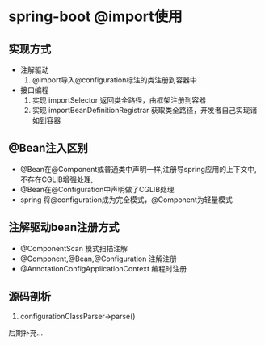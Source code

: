# spring-boot @import使用


## 实现方式
* 注解驱动
    1. @import导入@configuration标注的类注册到容器中
* 接口编程
    1. 实现 importSelector 返回类全路径，由框架注册到容器
    2. 实现 importBeanDefinitionRegistrar 获取类全路径，开发者自己实现诸如到容器


## @Bean注入区别
  * @Bean在@Component或普通类中声明一样,注册导spring应用的上下文中,不存在CGLIB增强处理,
  * @Bean在@Configuration中声明做了CGLIB处理 
  * spring 将@configuration成为完全模式，@Component为轻量模式

## 注解驱动bean注册方式
* @ComponentScan 模式扫描注解
* @Component,@Bean,@Configuration 注解注册
* @AnnotationConfigApplicationContext 编程时注册

## 源码剖析
1. configurationClassParser->parse() 


后期补充...


